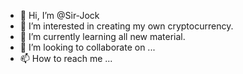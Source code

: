 - 👋 Hi, I’m @Sir-Jock
- 👀 I’m interested in creating my own cryptocurrency. 
- 🌱 I’m currently learning all new material.
- 💞️ I’m looking to collaborate on ...
- 📫 How to reach me ...

<!---
Sir-Jock/Sir-Jock is a ✨ special ✨ repository because its `README.md` (this file) appears on your GitHub profile.
You can click the Preview link to take a look at your changes.
--->
